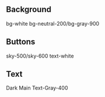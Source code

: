 ## Background
bg-white
bg-neutral-200/bg-gray-900

## Buttons
sky-500/sky-600 text-white

## Text

Dark Main
Text-Gray-400